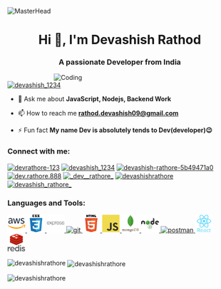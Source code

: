 ![MasterHead](https://blog.zoho.com/wp-content/uploads/2019/08/new-Converted.gif)
<h1 align="center">Hi 👋, I'm Devashish Rathod</h1>
<h3 align="center">A passionate Developer from India</h3>
<img align="right" alt="Coding" width="400" src="https://media1.giphy.com/media/g06HKnMmtK1aXurndU/200w.webp?cid=ecf05e4785ca77783ef93be7cb51e070ff036bafed9c6a48&rid=200w.webp&ct=g">

<p align="left"> <a href="https://twitter.com/devashish_1234" target="blank"><img src="https://img.shields.io/twitter/follow/devashish_1234?logo=twitter&style=for-the-badge" alt="devashish_1234" /></a> </p>


- 💬 Ask me about **JavaScript, Nodejs, Backend Work**

- 📫 How to reach me **rathod.devashish09@gmail.com**

- ⚡ Fun fact **My name Dev is absolutely tends to Dev(developer)😉**

<h3 align="left">Connect with me:</h3>
<p align="left">
<a href="https://codepen.io/devrathore-123" target="blank"><img align="center" src="https://raw.githubusercontent.com/rahuldkjain/github-profile-readme-generator/master/src/images/icons/Social/codepen.svg" alt="devrathore-123" height="30" width="40" /></a>
<a href="https://twitter.com/devashish_1234" target="blank"><img align="center" src="https://raw.githubusercontent.com/rahuldkjain/github-profile-readme-generator/master/src/images/icons/Social/twitter.svg" alt="devashish_1234" height="30" width="40" /></a>
<a href="https://linkedin.com/in/devashish-rathore-5b49471a0" target="blank"><img align="center" src="https://raw.githubusercontent.com/rahuldkjain/github-profile-readme-generator/master/src/images/icons/Social/linked-in-alt.svg" alt="devashish-rathore-5b49471a0" height="30" width="40" /></a>
<a href="https://fb.com/dev.rathore.888" target="blank"><img align="center" src="https://raw.githubusercontent.com/rahuldkjain/github-profile-readme-generator/master/src/images/icons/Social/facebook.svg" alt="dev.rathore.888" height="30" width="40" /></a>
<a href="https://instagram.com/_dev__rathore_" target="blank"><img align="center" src="https://raw.githubusercontent.com/rahuldkjain/github-profile-readme-generator/master/src/images/icons/Social/instagram.svg" alt="_dev__rathore_" height="30" width="40" /></a>
<a href="https://www.hackerrank.com/devashishrathore" target="blank"><img align="center" src="https://raw.githubusercontent.com/rahuldkjain/github-profile-readme-generator/master/src/images/icons/Social/hackerrank.svg" alt="devashishrathore" height="30" width="40" /></a>
<a href="https://www.leetcode.com/devashish_rathore_" target="blank"><img align="center" src="https://raw.githubusercontent.com/rahuldkjain/github-profile-readme-generator/master/src/images/icons/Social/leet-code.svg" alt="devashish_rathore_" height="30" width="40" /></a>
</p>

<h3 align="left">Languages and Tools:</h3>
<p align="left"> <a href="https://aws.amazon.com" target="_blank" rel="noreferrer"> <img src="https://raw.githubusercontent.com/devicons/devicon/master/icons/amazonwebservices/amazonwebservices-original-wordmark.svg" alt="aws" width="40" height="40"/> </a> <a href="https://www.w3schools.com/css/" target="_blank" rel="noreferrer"> <img src="https://raw.githubusercontent.com/devicons/devicon/master/icons/css3/css3-original-wordmark.svg" alt="css3" width="40" height="40"/> </a> <a href="https://expressjs.com" target="_blank" rel="noreferrer"> <img src="https://raw.githubusercontent.com/devicons/devicon/master/icons/express/express-original-wordmark.svg" alt="express" width="40" height="40"/> </a> <a href="https://git-scm.com/" target="_blank" rel="noreferrer"> <img src="https://www.vectorlogo.zone/logos/git-scm/git-scm-icon.svg" alt="git" width="40" height="40"/> </a> <a href="https://www.w3.org/html/" target="_blank" rel="noreferrer"> <img src="https://raw.githubusercontent.com/devicons/devicon/master/icons/html5/html5-original-wordmark.svg" alt="html5" width="40" height="40"/> </a> <a href="https://developer.mozilla.org/en-US/docs/Web/JavaScript" target="_blank" rel="noreferrer"> <img src="https://raw.githubusercontent.com/devicons/devicon/master/icons/javascript/javascript-original.svg" alt="javascript" width="40" height="40"/> </a> <a href="https://www.mongodb.com/" target="_blank" rel="noreferrer"> <img src="https://raw.githubusercontent.com/devicons/devicon/master/icons/mongodb/mongodb-original-wordmark.svg" alt="mongodb" width="40" height="40"/> </a> <a href="https://nodejs.org" target="_blank" rel="noreferrer"> <img src="https://raw.githubusercontent.com/devicons/devicon/master/icons/nodejs/nodejs-original-wordmark.svg" alt="nodejs" width="40" height="40"/> </a> <a href="https://postman.com" target="_blank" rel="noreferrer"> <img src="https://www.vectorlogo.zone/logos/getpostman/getpostman-icon.svg" alt="postman" width="40" height="40"/> </a> <a href="https://reactjs.org/" target="_blank" rel="noreferrer"> <img src="https://raw.githubusercontent.com/devicons/devicon/master/icons/react/react-original-wordmark.svg" alt="react" width="40" height="40"/> </a> <a href="https://redis.io" target="_blank" rel="noreferrer"> <img src="https://raw.githubusercontent.com/devicons/devicon/master/icons/redis/redis-original-wordmark.svg" alt="redis" width="40" height="40"/> </a> </p>

<p><img align="left" src="https://github-readme-stats.vercel.app/api/top-langs?username=devashishrathore&show_icons=true&locale=en&layout=compact" alt="devashishrathore" /></p>

<p>&nbsp;<img align="center" src="https://github-readme-stats.vercel.app/api?username=devashishrathore&show_icons=true&locale=en" alt="devashishrathore" /></p>

<p><img align="center" src="https://github-readme-streak-stats.herokuapp.com/?user=devashishrathore&" alt="devashishrathore" /></p>
